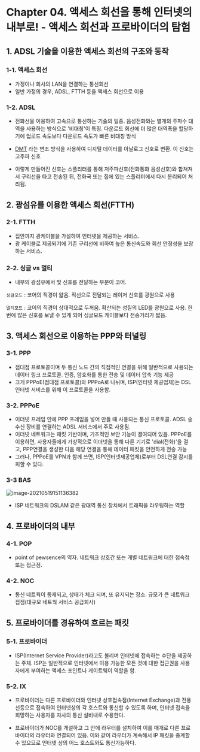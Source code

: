 # Chapter 04. 액세스 회선을 통해 인터넷의 내부로! - 액세스 회선과 프로바이더의 탐험
## 1. ADSL 기술을 이용한 액세스 회선의 구조와 동작

### 1-1. 액세스 회선

- 가정이나 회사의 LAN을 연결하는 통신회선
- 일반 가정의 경우, ADSL, FTTH 등을 액세스 회선으로 이용

### 1-2. ADSL

- 전화선을 이용하여 고속으로 통신하는 기술의 일종. 음성전화와는 별개의 주파수 대역을 사용하는 방식으로 '비대칭'이 특징. 다운로드 회선에 더 많은 대역폭을 할당하기에 업로드 속도보다 다운로드 속도가 빠른 비대칭 방식
- [DMT](http://www.ktword.co.kr/abbr_view.php?m_temp1=1136&m_search=dmt) 라는 변조 방식을 사용하여 디지털 데이터를 아날로그 신호로 변환. 이 신호는 고주파 신호

- 이렇게 만들어진 신호는 스플리터를 통해 저주파신호(전화통화 음성신호)와 합쳐져서 구리선을 타고 전송된 뒤, 전화국 또는 집에 있는 스플리터에서 다시 분리되어 처리됨. 

## 2. 광섬유를 이용한 액세스 회선(FTTH)

### 2-1. FTTH

- 집안까지 광케이블을 가설하여 인터넷을 제공하는 서비스.
- 광 케이블로 제공되기에 기존 구리선에 비하여 높은 통신속도와 회선 안정성을 보장하는 서비스. 

### 2-2. 싱글 vs 멀티

- 내부의 광섬유에서 빛 신호를 전달하는 부분이 코어.

`싱글모드` : 코어의 직경이 얇음. 직선으로 전달되는 레이저 신호를 광원으로 사용

`멀티모드` : 코어의 직경이 상대적으로 두꺼움. 확산되는 성질의 LED를 광원으로 사용. 한번에 많은 신호를 보낼 수 있게 되어 싱글모드 케이블보다 전송거리가 짧음.

## 3. 액세스 회선으로 이용하는 PPP와 터널링

### 3-1. PPP

- 점대점 프로토콜이며 두 통신 노드 간의 직접적인 연결을 위해 일반적으로 사용되는 데이터 링크 프로토콜. 인증, 암호화를 통한 전송 및 데이터 압축 기능 제공
- 크게 PPPoE(점대점 프로토콜)와 PPPoA로 나뉘며, ISP(인터넷 제공업체)는 DSL 인터넷 서비스를 위해 이 프로토콜을 사용함.

### 3-2. PPPoE

- 이더넷 프레임 안에 PPP 프레임을 넣어 만들 때 사용되는 통신 프로토콜. ADSL 송수신 장비를 연결하는 ADSL 서비스에서 주로 사용됨.
- 이더넷 네트워크는 패킷 기반이며, 기초적인 보안 기능이 결여되어 있음. PPPoE를 이용하면, 사용자들에게 가상적으로 이더넷을 통해 다른 기기로 'dial(전화)'을 걸고, PPP연결을 생성한 다음 해당 연결을 통해 데이터 패킷을 안전하게 전송 가능
- 그러나, PPPoE를 VPN과 함께 쓰면, ISP(인터넷제공업체)로부터 DSL연결 감시를 피할 수 있다. 

### 3-3 BAS

![image-20210519151136382](C:\Users\semipumpkin\AppData\Roaming\Typora\typora-user-images\image-20210519151136382.png)

- ISP 네트워크의 DSLAM 같은 광대역 통신 장치에서 트래픽을 라우팅하는 역할

## 4. 프로바이더의 내부

### 4-1. POP

- point of pewsence의 약자. 네트워크 상호간 또는 개별 네트워크에 대한 접속점 또는 접근점.

### 4-2. NOC

- 통신 네트웍이 통제되고, 상태가 체크 되며, 또 유지되는 장소. 규모가 큰 네트워크 접점(대규모 네트웍 서비스 공급회사)



## 5. 프로바이더를 경유하여 흐르는 패킷

### 5-1. 프로바이더

- ISP(Internet Service Provider)라고도 불리며 인터넷에 접속하는 수단을 제공하는 주체. ISP는 일반적으로 인터넷에서 이용 가능한 모든 것에 대한 접근권을 사용자에게 부여하는 액세스 포인트나 게이트웨이 역할을 함.

### 5-2. IX

- 프로바이더는 다른 프로바이더와 인터넷 상호접속점(Internet Exchange)과 전용선등으로 접속하여 인터넷상의 각 호스트와 통신할 수 있도록 하며, 인터넷 접속을 희망하는 사용자를 자사의 통신 설비내로 수용한다. 

- 프로바이더가 NOC를 개설하고 그 안에 라우터를 설치하여 이를 매개로 다른 프로바이더의 라우터와 연결되어 있음. 이와 같이 라우터가 계속해서 IP 패킷을 중계할 수 있으므로 인터넷 상의 어느 호스트와도 통신가능하다. 